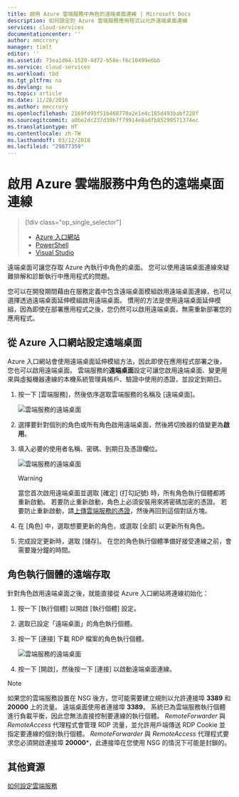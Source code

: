 ```yaml
---
title: 啟用 Azure 雲端服務中角色的遠端桌面連線 | Microsoft Docs
description: 如何設定的 Azure 雲端服務應用程式以允許遠端桌面連線
services: cloud-services
documentationcenter: ''
author: mmccrory
manager: timlt
editor: ''
ms.assetid: 73ea1d64-1529-4d72-b58e-f6c10499e6bb
ms.service: cloud-services
ms.workload: tbd
ms.tgt_pltfrm: na
ms.devlang: na
ms.topic: article
ms.date: 11/28/2016
ms.author: mmccrory
ms.openlocfilehash: 2169fd95f51b468770a2e1e4c185d493babf220f
ms.sourcegitcommit: a0be2dc237d30b7f79914e8adfb85299571374ec
ms.translationtype: HT
ms.contentlocale: zh-TW
ms.lasthandoff: 03/12/2018
ms.locfileid: "29877359"
---
```

# <a name="enable-remote-desktop-connection-for-a-role-in-azure-cloud-services"></a>啟用 Azure 雲端服務中角色的遠端桌面連線

> [!div class="op_single_selector"]
> * [Azure 入口網站](cloud-services-role-enable-remote-desktop-new-portal.md)
> * [PowerShell](cloud-services-role-enable-remote-desktop-powershell.md)
> * [Visual Studio](cloud-services-role-enable-remote-desktop-visual-studio.md)

遠端桌面可讓您存取 Azure 內執行中角色的桌面。 您可以使用遠端桌面連線來疑難排解和診斷執行中應用程式的問題。

您可以在開發期間藉由在服務定義中包含遠端桌面模組啟用遠端桌面連線，也可以選擇透過遠端桌面延伸模組啟用遠端桌面。 慣用的方法是使用遠端桌面延伸模組，因為即使在部署應用程式之後，您仍然可以啟用遠端桌面，無需重新部署您的應用程式。

## <a name="configure-remote-desktop-from-the-azure-portal"></a>從 Azure 入口網站設定遠端桌面

Azure 入口網站會使用遠端桌面延伸模組方法，因此即使在應用程式部署之後，您也可以啟用遠端桌面。 雲端服務的**遠端桌面**設定可讓您啟用遠端桌面、變更用來與虛擬機器連線的本機系統管理員帳戶、驗證中使用的憑證，並設定到期日。

1. 按一下 [雲端服務]，然後依序選取雲端服務的名稱及 [遠端桌面]。

    ![雲端服務的遠端桌面](./media/cloud-services-role-enable-remote-desktop-new-portal/CloudServices_Remote_Desktop.png)

2. 選擇要針對個別的角色或所有角色啟用遠端桌面，然後將切換器的值變更為**啟用**。

3. 填入必要的使用者名稱、密碼、到期日及憑證欄位。

    ![雲端服務的遠端桌面](./media/cloud-services-role-enable-remote-desktop-new-portal/CloudServices_Remote_Desktop_Details.png)

   > [!WARNING]
   > 當您首次啟用遠端桌面並選取 [確定] (打勾記號) 時，所有角色執行個體都將重新啟動。 若要防止重新啟動，角色上必須安裝用來將密碼加密的憑證。 若要防止重新啟動，請[上傳雲端服務的憑證](cloud-services-configure-ssl-certificate-portal.md#step-3-upload-a-certificate)，然後再回到這個對話方塊。

4. 在 [角色] 中，選取想要更新的角色，或選取 [全部] 以更新所有角色。

5. 完成設定更新時，選取 [儲存]。 在您的角色執行個體準備好接受連線之前，會需要幾分鐘的時間。

## <a name="remote-into-role-instances"></a>角色執行個體的遠端存取

針對角色啟用遠端桌面之後，就能直接從 Azure 入口網站將連線初始化：

1. 按一下 [執行個體] 以開啟 [執行個體] 設定。
2. 選取已設定「遠端桌面」的角色執行個體。
3. 按一下 [連接] 下載 RDP 檔案的角色執行個體。

    ![雲端服務的遠端桌面](./media/cloud-services-role-enable-remote-desktop-new-portal/CloudServices_Remote_Desktop_Connect.png)

4. 按一下 [開啟]，然後按一下 [連接] 以啟動遠端桌面連線。

>[!NOTE]
> 如果您的雲端服務設置在 NSG 後方，您可能需要建立規則以允許連接埠 **3389** 和 **20000** 上的流量。  遠端桌面使用者連接埠 **3389**。  系統已為雲端服務執行個體進行負載平衡，因此您無法直接控制要連線的執行個體。  *RemoteForwarder* 與 *RemoteAccess* 代理程式會管理 RDP 流量，並允許用戶端傳送 RDP Cookie 並指定要連線的個別執行個體。  *RemoteForwarder* 與 *RemoteAccess* 代理程式要求您必須開啟連接埠 **20000***，此連接埠在您使用 NSG 的情況下可能是封鎖的。

## <a name="additional-resources"></a>其他資源

[如何設定雲端服務](cloud-services-how-to-configure-portal.md)
